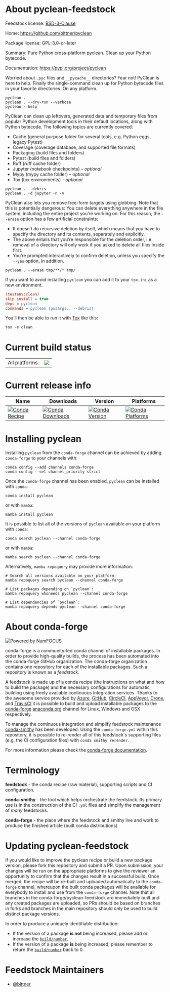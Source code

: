 About pyclean-feedstock
=======================

Feedstock license: [BSD-3-Clause](https://github.com/conda-forge/pyclean-feedstock/blob/main/LICENSE.txt)

Home: https://github.com/bittner/pyclean

Package license: GPL-3.0-or-later

Summary: Pure Python cross-platform pyclean. Clean up your Python bytecode.

Documentation: https://pypi.org/project/pyclean

Worried about `.pyc` files and `__pycache__` directories? Fear not!
PyClean is here to help. Finally the single-command clean up for Python
bytecode files in your favorite directories. On any platform.

```shell
pyclean .
pyclean . --dry-run --verbose
pyclean --help
```



PyClean can clean up leftovers, generated data and temporary files from
popular Python development tools in their default locations, along with
Python bytecode. The following topics are currently covered:

- Cache (general purpose folder for several tools, e.g. Python eggs,
  legacy Pytest)
- Coverage (coverage database, and supported file formats)
- Packaging (build files and folders)
- Pytest (build files and folders)
- Ruff (ruff cache folder)
- Jupyter (notebook checkpoints) – _optional_
- Mypy (mypy cache folder) – _optional_
- Tox (tox environments) – _optional_

```shell
pyclean . --debris
pyclean . -d jupyter -n -v
```



PyClean also lets you remove free-form targets using globbing. Note that
this is potentially dangerous: You can delete everything anywhere in the
file system, including the entire project you’re working on. For this
reason, the `--erase` option has a few artificial constraints:

- It doesn’t do recursive deletion by itself, which means that you have
  to specify the directory and its contents, separately and explicitly.
- The above entails that you’re responsible for the deletion order,
  i.e. removal of a directory will only work if you asked to delete all
  files inside first.
- You’re prompted interactively to confirm deletion, unless you specify
  the `--yes` option, in addition.

```shell
pyclean . --erase tmp/**/* tmp/
```



If you want to avoid installing `pyclean` you can add it to your
`tox.ini` as a new environment.

```ini
(testenv:clean)
skip_install = true
deps = pyclean
commands = pyclean {posargs:. --debris}
```

You’ll then be able to run it with [Tox](https://tox.wiki/) like this:

```shell
tox -e clean
```


Current build status
====================


<table><tr><td>All platforms:</td>
    <td>
      <a href="https://dev.azure.com/conda-forge/feedstock-builds/_build/latest?definitionId=21778&branchName=main">
        <img src="https://dev.azure.com/conda-forge/feedstock-builds/_apis/build/status/pyclean-feedstock?branchName=main">
      </a>
    </td>
  </tr>
</table>

Current release info
====================

| Name | Downloads | Version | Platforms |
| --- | --- | --- | --- |
| [![Conda Recipe](https://img.shields.io/badge/recipe-pyclean-green.svg)](https://anaconda.org/conda-forge/pyclean) | [![Conda Downloads](https://img.shields.io/conda/dn/conda-forge/pyclean.svg)](https://anaconda.org/conda-forge/pyclean) | [![Conda Version](https://img.shields.io/conda/vn/conda-forge/pyclean.svg)](https://anaconda.org/conda-forge/pyclean) | [![Conda Platforms](https://img.shields.io/conda/pn/conda-forge/pyclean.svg)](https://anaconda.org/conda-forge/pyclean) |

Installing pyclean
==================

Installing `pyclean` from the `conda-forge` channel can be achieved by adding `conda-forge` to your channels with:

```
conda config --add channels conda-forge
conda config --set channel_priority strict
```

Once the `conda-forge` channel has been enabled, `pyclean` can be installed with `conda`:

```
conda install pyclean
```

or with `mamba`:

```
mamba install pyclean
```

It is possible to list all of the versions of `pyclean` available on your platform with `conda`:

```
conda search pyclean --channel conda-forge
```

or with `mamba`:

```
mamba search pyclean --channel conda-forge
```

Alternatively, `mamba repoquery` may provide more information:

```
# Search all versions available on your platform:
mamba repoquery search pyclean --channel conda-forge

# List packages depending on `pyclean`:
mamba repoquery whoneeds pyclean --channel conda-forge

# List dependencies of `pyclean`:
mamba repoquery depends pyclean --channel conda-forge
```


About conda-forge
=================

[![Powered by
NumFOCUS](https://img.shields.io/badge/powered%20by-NumFOCUS-orange.svg?style=flat&colorA=E1523D&colorB=007D8A)](https://numfocus.org)

conda-forge is a community-led conda channel of installable packages.
In order to provide high-quality builds, the process has been automated into the
conda-forge GitHub organization. The conda-forge organization contains one repository
for each of the installable packages. Such a repository is known as a *feedstock*.

A feedstock is made up of a conda recipe (the instructions on what and how to build
the package) and the necessary configurations for automatic building using freely
available continuous integration services. Thanks to the awesome service provided by
[Azure](https://azure.microsoft.com/en-us/services/devops/), [GitHub](https://github.com/),
[CircleCI](https://circleci.com/), [AppVeyor](https://www.appveyor.com/),
[Drone](https://cloud.drone.io/welcome), and [TravisCI](https://travis-ci.com/)
it is possible to build and upload installable packages to the
[conda-forge](https://anaconda.org/conda-forge) [anaconda.org](https://anaconda.org/)
channel for Linux, Windows and OSX respectively.

To manage the continuous integration and simplify feedstock maintenance
[conda-smithy](https://github.com/conda-forge/conda-smithy) has been developed.
Using the ``conda-forge.yml`` within this repository, it is possible to re-render all of
this feedstock's supporting files (e.g. the CI configuration files) with ``conda smithy rerender``.

For more information please check the [conda-forge documentation](https://conda-forge.org/docs/).

Terminology
===========

**feedstock** - the conda recipe (raw material), supporting scripts and CI configuration.

**conda-smithy** - the tool which helps orchestrate the feedstock.
                   Its primary use is in the construction of the CI ``.yml`` files
                   and simplify the management of *many* feedstocks.

**conda-forge** - the place where the feedstock and smithy live and work to
                  produce the finished article (built conda distributions)


Updating pyclean-feedstock
==========================

If you would like to improve the pyclean recipe or build a new
package version, please fork this repository and submit a PR. Upon submission,
your changes will be run on the appropriate platforms to give the reviewer an
opportunity to confirm that the changes result in a successful build. Once
merged, the recipe will be re-built and uploaded automatically to the
`conda-forge` channel, whereupon the built conda packages will be available for
everybody to install and use from the `conda-forge` channel.
Note that all branches in the conda-forge/pyclean-feedstock are
immediately built and any created packages are uploaded, so PRs should be based
on branches in forks and branches in the main repository should only be used to
build distinct package versions.

In order to produce a uniquely identifiable distribution:
 * If the version of a package **is not** being increased, please add or increase
   the [``build/number``](https://docs.conda.io/projects/conda-build/en/latest/resources/define-metadata.html#build-number-and-string).
 * If the version of a package **is** being increased, please remember to return
   the [``build/number``](https://docs.conda.io/projects/conda-build/en/latest/resources/define-metadata.html#build-number-and-string)
   back to 0.

Feedstock Maintainers
=====================

* [@bittner](https://github.com/bittner/)

